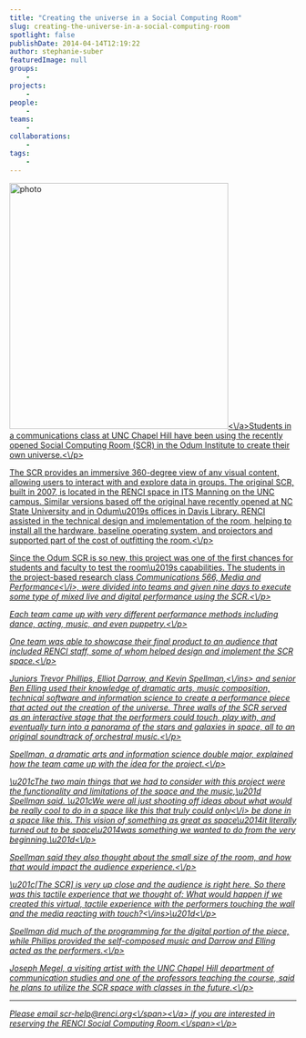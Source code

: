 ```yaml
---
title: "Creating the universe in a Social Computing Room"
slug: creating-the-universe-in-a-social-computing-room
spotlight: false
publishDate: 2014-04-14T12:19:22
author: stephanie-suber
featuredImage: null
groups:
    - 
projects:
    - 
people:
    - 
teams: 
    - 
collaborations:
    - 
tags:
    - 
---
```

<p><a href="http:\/\/www.renci.org\/wp-content\/uploads\/2014\/04\/photo.jpg"  rel="lightbox[roadtrip]"><img class=" wp-image-13286 alignleft" src="http:\/\/www.renci.org\/wp-content\/uploads\/2014\/04\/photo-910x1024.jpg" alt="photo" width="384" height="432" srcset="https:\/\/renci.org\/wp-content\/uploads\/2014\/04\/photo-910x1024.jpg 910w, https:\/\/renci.org\/wp-content\/uploads\/2014\/04\/photo-266x300.jpg 266w, https:\/\/renci.org\/wp-content\/uploads\/2014\/04\/photo-640x720.jpg 640w" sizes="(max-width: 384px) 100vw, 384px" \/><\/a>Students in a communications class at UNC Chapel Hill have been using the recently opened Social Computing Room (SCR) in the Odum Institute to create their own universe.<\/p>
<p>The SCR provides an immersive 360-degree view of any visual content, allowing users to interact with and explore data in groups. The original SCR, built in 2007, is located in the RENCI space in ITS Manning on the UNC campus. Similar versions based off the original have recently opened at NC State University and in Odum\u2019s offices in Davis Library. RENCI assisted in the technical design and implementation of the room, helping to install all the hardware, baseline operating system, and projectors and supported part of the cost of outfitting the room.<!--more--><\/p>
<p>Since the Odum SCR is so new, this project was one of the first chances for students and faculty to test the room\u2019s capabilities. The students in the project-based research class <i>Communications 566, Media and Performance<\/i>, were divided into teams and given nine days to execute some type of mixed live and digital performance using the SCR.<\/p>
<p>Each team came up with very different performance methods including dance, acting, music, and even puppetry.<\/p>
<p>One team was able to showcase their final product to an audience that included RENCI staff, some of whom helped design and implement the SCR space.<\/p>
<p>Juniors Trevor Phillips, Elliot Darrow, and Kevin Spellman<ins cite="mailto:Karen%20Green" datetime="2014-04-14T10:28">,<\/ins> and senior Ben Elling used their knowledge of dramatic arts, music composition, technical software and information science to create a performance piece that acted out the creation of the universe. Three walls of the SCR served as an interactive stage that the performers could touch, play with, and eventually turn into a panorama of the stars and galaxies in space, all to an original soundtrack of orchestral music.<\/p>
<p>Spellman, a dramatic arts and information science double major, explained how the team came up with the idea for the project.<\/p>
<p>\u201cThe two main things that we had to consider with this project were the functionality and limitations of the space and the music,\u201d Spellman said. \u201cWe were all just shooting off ideas about what would be really cool to do in a space like this that truly could <i>only<\/i> be done in a space like this. This vision of something as great as space\u2014it literally turned out to be space\u2014was something we wanted to do from the very beginning.\u201d<\/p>
<p>Spellman said they also thought about the small size of the room, and how that would impact the audience experience.<\/p>
<p>\u201c[The SCR] is very up close and the audience is right here. So there was this tactile experience that we thought of: What would happen if we created this virtual, tactile experience with the performers touching the wall and the media reacting with touch<ins cite="mailto:Karen%20Green" datetime="2014-04-14T10:32">?<\/ins>\u201d<\/p>
<p>Spellman did much of the programming for the digital portion of the piece, while Philips provided the self-composed music and Darrow and Elling acted as the performers.<\/p>
<p>Joseph Megel, a visiting artist with the UNC Chapel Hill department of communication studies and one of the professors teaching the course, said he plans to utilize the SCR space with classes in the future.<\/p>
<hr \/>
<p class="p1"><span class="s1">Please email <a href="mailto:scr-help@renci.org"><span class="s2">scr-help@renci.org<\/span><\/a> if you are interested in reserving the RENCI Social Computing Room.<\/span><\/p>
<!-- AddThis Advanced Settings generic via filter on the_content --><!-- AddThis Share Buttons generic via filter on the_content -->
